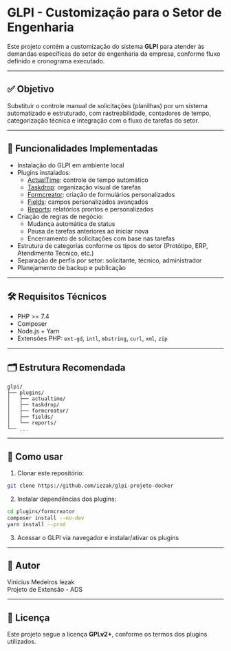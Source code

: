 
# GLPI - Customização para o Setor de Engenharia

Este projeto contém a customização do sistema **GLPI** para atender às demandas específicas do setor de engenharia da empresa, conforme fluxo definido e cronograma executado.

---

## ✅ Objetivo

Substituir o controle manual de solicitações (planilhas) por um sistema automatizado e estruturado, com rastreabilidade, contadores de tempo, categorização técnica e integração com o fluxo de tarefas do setor.

---

## 🔧 Funcionalidades Implementadas

- Instalação do GLPI em ambiente local
- Plugins instalados:
  - [ActualTime](https://github.com/ticgal/actualtime): controle de tempo automático
  - [Taskdrop](https://github.com/ticgal/taskdrop): organização visual de tarefas
  - [Formcreator](https://github.com/pluginsGLPI/formcreator): criação de formulários personalizados
  - [Fields](https://github.com/pluginsGLPI/fields): campos personalizados avançados
  - [Reports](https://github.com/pluginsGLPI/reports): relatórios prontos e personalizados
- Criação de regras de negócio:
  - Mudança automática de status
  - Pausa de tarefas anteriores ao iniciar nova
  - Encerramento de solicitações com base nas tarefas
- Estrutura de categorias conforme os tipos do setor (Protótipo, ERP, Atendimento Técnico, etc.)
- Separação de perfis por setor: solicitante, técnico, administrador
- Planejamento de backup e publicação

---

## 🛠️ Requisitos Técnicos

- PHP >= 7.4
- Composer
- Node.js + Yarn
- Extensões PHP: `ext-gd`, `intl`, `mbstring`, `curl`, `xml`, `zip`

---

## 🗂️ Estrutura Recomendada

```
glpi/
├── plugins/
│   ├── actualtime/
│   ├── taskdrop/
│   ├── formcreator/
│   ├── fields/
│   └── reports/
└── ...
```

---

## 🚀 Como usar

1. Clonar este repositório:
```bash
git clone https://github.com/iezak/glpi-projeto-docker
```

2. Instalar dependências dos plugins:
```bash
cd plugins/formcreator
composer install --no-dev
yarn install --prod
```

3. Acessar o GLPI via navegador e instalar/ativar os plugins

---

## 👤 Autor

Vinicius Medeiros Iezak  
Projeto de Extensão - ADS

---

## 📄 Licença

Este projeto segue a licença **GPLv2+**, conforme os termos dos plugins utilizados.
